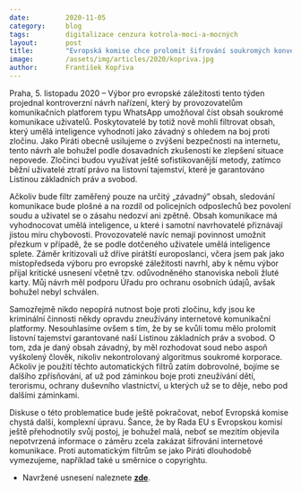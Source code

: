 ```yaml
---
date:         2020-11-05
category:     blog
tags:         digitalizace cenzura kotrola-moci-a-mocných
layout:       post
title:        "Evropská komise chce prolomit šifrování soukromých konverzací na internetu. Jde o narušení listovního tajemství, namítají Piráti"
image:        /assets/img/articles/2020/kopriva.jpg
author:       František Kopřiva
---
```




Praha, 5. listopadu 2020 – Výbor pro evropské záležitosti tento týden projednal kontroverzní návrh nařízení, který by provozovatelům komunikačních platforem typu WhatsApp umožňoval číst obsah soukromé komunikace uživatelů. Poskytovatelé by totiž nově mohli filtrovat obsah, který umělá inteligence vyhodnotí jako závadný s ohledem na boj proti zločinu. Jako Piráti obecně usilujeme o zvýšení bezpečnosti na internetu, tento návrh ale bohužel podle dosavadních zkušeností ke zlepšení situace nepovede. Zločinci budou využívat ještě sofistikovanější metody, zatímco běžní uživatelé ztratí právo na listovní tajemství, které je garantováno Listinou základních práv a svobod. 

Ačkoliv bude filtr zaměřený pouze na určitý „závadný” obsah, sledování komunikace bude plošné a na rozdíl od policejních odposlechů bez povolení soudu a uživatel se o zásahu nedozví ani zpětně. Obsah komunikace má vyhodnocovat umělá inteligence, u které i samotní navrhovatelé přiznávají jistou míru chybovosti. Provozovatelé navíc nemají povinnost umožnit přezkum v případě, že se podle dotčeného uživatele umělá inteligence splete. Záměr kritizovali už dříve pirátští europoslanci, včera jsem pak jako místopředseda výboru pro evropské záležitosti navrhl, aby k němu výbor přijal kritické usnesení včetně tzv. odůvodněného stanoviska neboli žluté karty. Můj návrh měl podporu Úřadu pro ochranu osobních údajů, avšak bohužel nebyl schválen. 

Samozřejmě nikdo nepopírá nutnost boje proti zločinu, kdy jsou ke kriminální činnosti někdy opravdu zneužívány internetové komunikační platformy. Nesouhlasíme ovšem s tím, že by se kvůli tomu mělo prolomit listovní tajemství garantované naší Listinou základních práv a svobod. O tom, zda je daný obsah závadný, by měl rozhodovat soud nebo aspoň vyškolený člověk, nikoliv nekontrolovaný algoritmus soukromé korporace. Ačkoliv je použití těchto automatických filtrů zatím dobrovolné, bojíme se dalšího zpřísňování, ať už pod záminkou boje proti zneužívání dětí, terorismu, ochrany duševního vlastnictví, u kterých už se to děje, nebo pod dalšími záminkami. 

Diskuse o této problematice bude ještě pokračovat, neboť Evropská komise chystá další, komplexní úpravu. Šance, že by Rada EU s Evropskou komisí ještě přehodnotily svůj postoj, je bohužel malá, neboť se mezitím objevila nepotvrzená informace o záměru zcela zakázat šifrování internetové komunikace. Proti automatickým filtrům se jako Piráti dlouhodobě vymezujeme, například také u směrnice o copyrightu.

* Navržené usnesení naleznete **[zde](https://www.pirati.cz/assets/pdf/Usnesení-šifrování.pdf)**.

